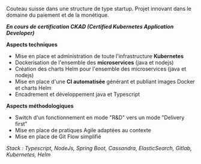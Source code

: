 Couteau suisse dans une structure de type startup. Projet innovant dans le domaine du paiement et de la monétique.

_**En cours de certification CKAD (Certified Kubernetes Application Developer)**_

**Aspects techniques**

- Mise en place et administration de toute l'infrastructure **Kubernetes**
- Dockerisation de l'ensemble des **microservices** (java et nodejs)
- Création des charts Helm pour l'ensemble des microservices (java et nodejs)
- Mise en place d'une **CI automatisée** générant et publiant images Docker et charts Helm
- Encadrement et développement java et Typescript

**Aspects méthodologiques**

- Switch d'un fonctionnement en mode "R&D" vers un mode "Delivery first"
- Mise en place de pratiques Agile adaptées au contexte
- Mise en place de Git Flow simplifié

_Stack : Typescript, NodeJs, Spring Boot, Cassandra, ElasticSearch, Gitlab, Kubernetes, Helm_
